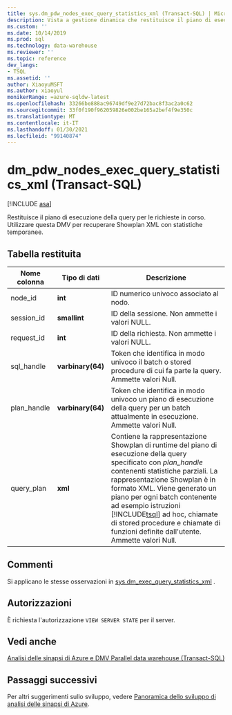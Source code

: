 ```yaml
---
title: sys.dm_pdw_nodes_exec_query_statistics_xml (Transact-SQL) | Microsoft Docs
description: Vista a gestione dinamica che restituisce il piano di esecuzione di query per le richieste in corso. Utilizzare questa DMV per recuperare Showplan XML con statistiche temporanee.
ms.custom: ''
ms.date: 10/14/2019
ms.prod: sql
ms.technology: data-warehouse
ms.reviewer: ''
ms.topic: reference
dev_langs:
- TSQL
ms.assetid: ''
author: XiaoyuMSFT
ms.author: xiaoyul
monikerRange: =azure-sqldw-latest
ms.openlocfilehash: 33266be888ac96749df9e27d72bac8f3ac2a0c62
ms.sourcegitcommit: 33f0f190f962059826e002be165a2bef4f9e350c
ms.translationtype: MT
ms.contentlocale: it-IT
ms.lasthandoff: 01/30/2021
ms.locfileid: "99140874"
---
```

# <a name="dm_pdw_nodes_exec_query_statistics_xml-transact-sql"></a>dm_pdw_nodes_exec_query_statistics_xml (Transact-SQL)
[!INCLUDE [asa](../../includes/applies-to-version/asa.md)]

Restituisce il piano di esecuzione della query per le richieste in corso. Utilizzare questa DMV per recuperare Showplan XML con statistiche temporanee.

## <a name="table-returned"></a>Tabella restituita

|Nome colonna|Tipo di dati|Descrizione|  
|-----------------|---------------|-----------------|
|node_id|**int**|ID numerico univoco associato al nodo.|
|session_id|**smallint**|ID della sessione. Non ammette i valori NULL.|
|request_id|**int**|ID della richiesta. Non ammette i valori NULL.|
|sql_handle|**varbinary(64)**|Token che identifica in modo univoco il batch o stored procedure di cui fa parte la query. Ammette valori Null.|
|plan_handle|**varbinary(64)**|Token che identifica in modo univoco un piano di esecuzione della query per un batch attualmente in esecuzione. Ammette valori Null.|
|query_plan|**xml**|Contiene la rappresentazione Showplan di runtime del piano di esecuzione della query specificato con *plan_handle* contenenti statistiche parziali. La rappresentazione Showplan è in formato XML. Viene generato un piano per ogni batch contenente ad esempio istruzioni [!INCLUDE[tsql](../../includes/tsql-md.md)] ad hoc, chiamate di stored procedure e chiamate di funzioni definite dall'utente. Ammette valori Null.|

## <a name="remarks"></a>Commenti
Si applicano le stesse osservazioni in [sys.dm_exec_query_statistics_xml](./sys-dm-exec-query-statistics-xml-transact-sql.md) .   

## <a name="permissions"></a>Autorizzazioni  
 È richiesta l'autorizzazione `VIEW SERVER STATE` per il server.  

## <a name="see-also"></a>Vedi anche  
 [Analisi delle sinapsi di Azure e DMV Parallel data warehouse &#40;Transact-SQL&#41;](../../relational-databases/system-dynamic-management-views/sql-and-parallel-data-warehouse-dynamic-management-views.md)  

 ## <a name="next-steps"></a>Passaggi successivi
 Per altri suggerimenti sullo sviluppo, vedere [Panoramica dello sviluppo di analisi delle sinapsi di Azure](/azure/sql-data-warehouse/sql-data-warehouse-overview-develop).